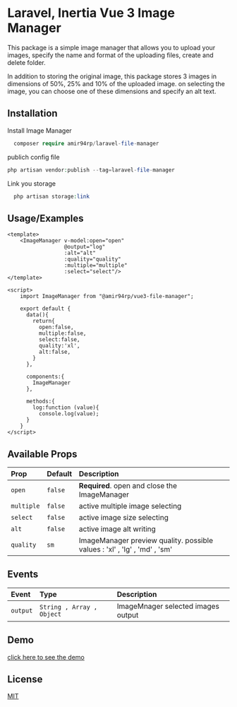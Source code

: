 
# Laravel, Inertia Vue 3  Image Manager

This package is a simple image manager that allows you to upload your images, specify the name and format of the uploading files, create and delete folder.

In addition to storing the original image, this package stores 3 images in dimensions of 50%, 25% and 10% of the uploaded image.
on selecting the image, you can choose one of these dimensions and specify an alt text.


## Installation

Install Image Manager

```php
  composer require amir94rp/laravel-file-manager
```

publich config file

```php
php artisan vendor:publish --tag=laravel-file-manager
```

Link you storage

```php
  php artisan storage:link
```


## Usage/Examples

```vue
<template>
    <ImageManager v-model:open="open" 
                  @output="log"
                  :alt="alt" 
                  :quality="quality" 
                  :multiple="multiple" 
                  :select="select"/>
</template>

<script>
    import ImageManager from "@amir94rp/vue3-file-manager";

    export default {
      data(){
        return{
          open:false,
          multiple:false,
          select:false,
          quality:'xl',
          alt:false,
        }
      },

      components:{
        ImageManager
      },

      methods:{
        log:function (value){
          console.log(value);
      }
    }
</script>
```


## Available Props


| Prop | Default     | Description                |
| :-------- | :------- | :------------------------- |
| `open` | `false` | **Required**. open and close the ImageManager |
| `multiple` | `false` | active multiple image selecting |
| `select` | `false` | active image size selecting |
| `alt` | `false` | active image alt writing |
| `quality` | `sm` | ImageManager preview quality. possible values : 'xl' , 'lg' , 'md' , 'sm' |






## Events


| Event |   Type   | Description                |
| :-------- | :------- | :------------------------- |
| `output` | `String , Array , Object` | ImageMnager selected images output |






## Demo

[click here to see the demo](https://image-manager.amir94rp.me/)


## License

[MIT](https://choosealicense.com/licenses/mit/)

